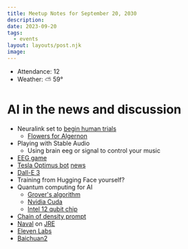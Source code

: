 ```yaml
---
title: Meetup Notes for September 20, 2030
description: 
date: 2023-09-20
tags:
  - events
layout: layouts/post.njk
image: 
---
```


- Attendance: 12
- Weather: ⛅ 59°

# AI in the news and discussion

- Neuralink set to [begin human trials](https://arstechnica.com/health/2023/09/musks-neuralink-seeks-volunteers-for-brain-implants-whos-in/)
  - [Flowers for Algernon](https://en.wikipedia.org/wiki/Flowers_for_Algernon)
- Playing with Stable Audio
  - Using brain eeg or signal to control your music
- [EEG game](https://www.amazon.com/Mattel-P2639-Mindflex-Game/dp/B001UEUHCG)
- [Tesla Optimus bot](https://en.wikipedia.org/wiki/Optimus_(robot)) [news](https://insideevs.com/news/677958/tesla-built-only-5-6-optimus-robots/)
- [Dall-E 3](https://www.theverge.com/2023/9/20/23881241/openai-dalle-third-version-generative-ai)
- Training from Hugging Face yourself?
- Quantum computing for AI
  + [Grover's algorithm](https://en.wikipedia.org/wiki/Grover%27s_algorithm)
  + [Nvidia Cuda](https://developer.nvidia.com/cuda-quantum)
  + [Intel 12 qubit chip](https://www.intel.com/content/www/us/en/newsroom/news/quantum-computing-chip-to-advance-research.html)
- [Chain of density prompt](https://www.forbes.com/sites/lanceeliot/2023/09/20/prompt-engineering-new-chain-of-density-technique-prompts-generative-ai-toward-smartly-jampacking-crucial-content/?sh=140fcf9c214e)
- [Naval](https://twitter.com/naval) on [JRE](https://discord.com/channels/1067314714373263370/1138956853049561208/1154204049034448966)
- [Eleven Labs](https://elevenlabs.io/)
- [Baichuan2](https://github.com/baichuan-inc/Baichuan2/blob/main/README_EN.md)
